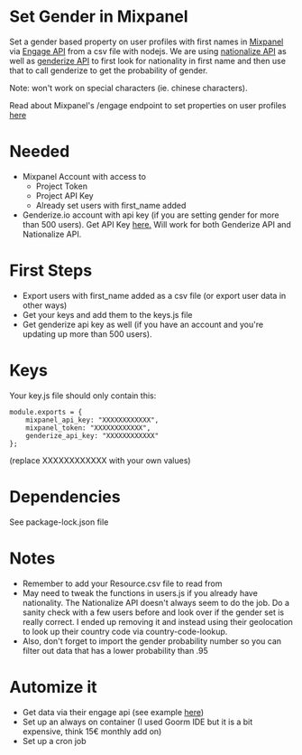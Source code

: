 # Set Gender in Mixpanel
Set a gender based property on user profiles with first names in [Mixpanel](https://mixpanel.com/) via [Engage API](https://developer.mixpanel.com/reference/user-profiles) from a csv file with nodejs. We are using [nationalize API](https://nationalize.io/) as well as [genderize API](https://genderize.io/) to first look for nationality in first name and then use that to call genderize to get the probability of gender. 

Note: won't work on special characters (ie. chinese characters).

Read about Mixpanel's /engage endpoint to set properties on user profiles [here](https://developer.mixpanel.com/reference/user-profiles)

# Needed 
- Mixpanel Account with access to
  -   Project Token
  -   Project API Key
  -   Already set users with first_name added
- Genderize.io account with api key (if you are setting gender for more than 500 users). Get API Key [here.](https://store.genderize.io/) Will work for both Genderize API and Nationalize API.


# First Steps
- Export users with first_name added as a csv file (or export user data in other ways)
- Get your keys and add them to the keys.js file
- Get genderize api key as well (if you have an account and you're updating up more than 500 users). 
# Keys

Your key.js file should only contain this:

```
module.exports = {
    mixpanel_api_key: "XXXXXXXXXXXX",
    mixpanel_token: "XXXXXXXXXXXX",
	genderize_api_key: "XXXXXXXXXXXX"
};
```

(replace XXXXXXXXXXXX with your own values)

# Dependencies 
See package-lock.json file

# Notes
- Remember to add your Resource.csv file to read from
- May need to tweak the functions in users.js if you already have nationality. The Nationalize API doesn't always seem to do the job. Do a sanity check with a few users before and look over if the gender set is really correct. I ended up removing it and instead using their geolocation to look up their country code via country-code-lookup.
- Also, don't forget to import the gender probability number so you can filter out data that has a lower probability than .95

# Automize it
- Get data via their engage api (see example [here](https://github.com/ilsilfverskiold/getUsersMixpanelEU/blob/main/get.js))
- Set up an always on container (I used Goorm IDE but it is a bit expensive, think 15€ monthly add on)
- Set up a cron job

